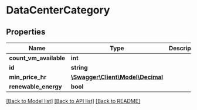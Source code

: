 # DataCenterCategory

## Properties
Name | Type | Description | Notes
------------ | ------------- | ------------- | -------------
**count_vm_available** | **int** |  | 
**id** | **string** |  | 
**min_price_hr** | [**\Swagger\Client\Model\Decimal**](Decimal.md) |  | 
**renewable_energy** | **bool** |  | 

[[Back to Model list]](../../README.md#documentation-for-models) [[Back to API list]](../../README.md#documentation-for-api-endpoints) [[Back to README]](../../README.md)

